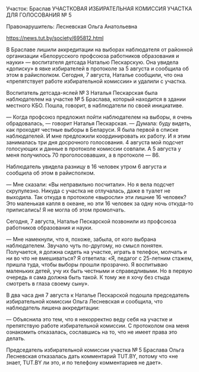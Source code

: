 Участок: Браслав УЧАСТКОВАЯ ИЗБИРАТЕЛЬНАЯ КОМИССИЯ УЧАСТКА ДЛЯ ГОЛОСОВАНИЯ № 5

Правонарушитель: Лесневская Ольга Анатольевна

https://news.tut.by/society/695812.html

В Браславе лишили аккредитации на выборах наблюдателя от районной организации «Белорусского профсоюза работников образования и науки» — воспитателя детсада Наталью Пескарскую. Она увидела «дописку» в явке избирателей в протоколе за 5 августа и сообщила об этом в райисполком. Сегодня, 7 августа, Наталье сообщили, что она «препятствует работе избирательной комиссии» и удалили с участка.

Воспитатель детсада-яслей № 3 Наталья Пескарская была наблюдателем на участке № 5 Браслава, который находится в здании местного КБО. Пошла, говорит, в наблюдатели по своей инициативе.

— Когда профсоюз предложил пойти наблюдателем на выборы, я очень обрадовалась, — говорит Наталья Пескарская. — Думала: буду видеть, как проходят честные выборы в Беларуси. Я была первой в списке наблюдателей. И мне предложили координировать их работу. И я этим занималась три дня досрочного голосования. 4 августа мой подсчет голосующих и данные в протоколе комиссии совпали. А 5 августа у меня получилось 70 проголосовавших, а в протоколе — 86.

Наблюдатель увидела разницу в 16 человек утром 6 августа и сообщила об этом в райисполком.

— Мне сказали: «Вы неправильно посчитали». Но я вела подсчет скрупулезно. Никуда с участка не отлучалась, даже в туалет не выходила. Так откуда в протоколе «выросли» эти лишние 16 человек? Это маленькая капля в океане, но эти 16 человек за одну ночь откуда-то приписались! Я не могла об этом промолчать.

Сегодня, 7 августа, Наталье Пескарской позвонили из профсоюза работников образования и науки.

— Мне намекнули, что я, похоже, забыла, от кого выбрана наблюдателем. Звучало чуть по-другому, но смысл понятен. Получается, я должна сидеть на участке, играть в телефон, молчать и ни во что не вмешиваться? Я ответила: «Я, педагог с 25-летним стажем, пришла туда, чтобы выборы прошли прозрачно. Я воспитываю маленьких детей, учу их быть честными и справедливыми. Но в первую очередь я сама должна быть такой. К тому же я хочу без стыда смотреть в глаза своему сыну».

В два часа дня 7 августа к Наталье Пескарской подошла председатель избирательной комиссии Ольга Лесневская и сообщила, что наблюдатель лишена аккредитации:

— Объяснила это тем, что я некорректно веду себя на участке и препятствую работе избирательной комиссии. С протоколом она меня ознакомить отказалась, сославшись на то, что не имеет права это делать.

Председатель избирательной комиссии участка № 5 Браслава Ольга Лесневская отказалась дать комментарий TUT.BY, потому что «не знает, TUT.BY ли это, и по телефону комментариев не дает».

